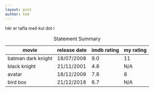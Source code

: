 ```yaml
---
layout: post
author: ted
---
```

hér er tafla með kul dot i


<table>
  <caption>Statement Summary</caption>
  <thead>
    <tr>
      <th scope="col">movie</th>
      <th scope="col">release date</th>
      <th scope="col">imdb rating</th>
      <th scope="col">my rating</th>
    </tr>
  </thead>
  <tbody>
    <tr>
      <td data-label="movie">batman dark knight</td>
      <td data-label="release date">18/07/2008</td>
      <td data-label="imdb rating">9.0</td>
      <td data-label="my rating">11</td>
    </tr>
    <tr>
      <td scope="row" data-label="movie">black knight</td>
      <td data-label="release date">21/11/2001</td>
      <td data-label="imdb rating">4.8</td>
      <td data-label="my rating">N/A</td>
    </tr>
    <tr>
      <td scope="row" data-label="movie">avatar</td>
      <td data-label="release date">18/12/2009</td>
      <td data-label="imdb rating">7.8</td>
      <td data-label="my rating">8</td>
    </tr>
    <tr>
      <td scope="row" data-label="movie">bird box</td>
      <td data-label="release Date">21/12/2018</td>
      <td data-label="imdb rating">6.7</td>
      <td data-label="my rating">N/A</td>
    </tr>
  </tbody>
</table>